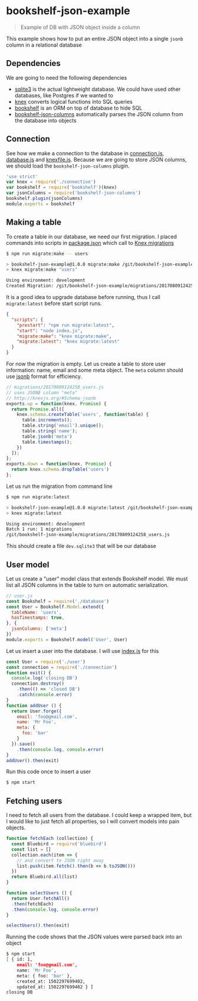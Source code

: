 # bookshelf-json-example

> Example of DB with JSON object inside a column

This example shows how to put an entire JSON object into a single `jsonb`
column in a relational database

## Dependencies

We are going to need the following dependencies

* [sqlite3][sqlite3] is the actual lightweight database. We could have used
  other databases, like Postgres if we wanted to
* [knex][knex] converts logical functions into SQL queries
* [bookshelf][bookshelf] is an ORM on top of database to hide SQL
* [bookshelf-json-columns][bookshelf-json-columns] automatically parses the
  JSON column from the database into objects

[sqlite3]: https://github.com/mapbox/node-sqlite3
[knex]: http://knexjs.org/
[bookshelf]: http://bookshelfjs.org/
[bookshelf-json-columns]: http://seegno.github.io/bookshelf-json-columns/

## Connection

See how we make a connection to the database in [connection.js](connection.js),
[database.js](database.js) and [knexfile.js](knexfile.js). Because we are going
to store JSON columns, we should load the `bookshelf-json-columns` plugin.

```js
'use strict'
var knex = require('./connection')
var bookshelf = require('bookshelf')(knex)
var jsonColumns = require('bookshelf-json-columns')
bookshelf.plugin(jsonColumns)
module.exports = bookshelf
```

## Making a table

To create a table in our database, we need our first migration. I placed
commands into scripts in [package.json](package.json) which call to
[Knex migrations](http://knexjs.org/#Migrations)

```bash
$ npm run migrate:make -- users

> bookshelf-json-example@1.0.0 migrate:make /git/bookshelf-json-example
> knex migrate:make "users"

Using environment: development
Created Migration: /git/bookshelf-json-example/migrations/20170809124258_users.js
```

It is a good idea to upgrade database before running, thus I call
`migrate:latest` before start script runs.

```json
{
  "scripts": {
    "prestart": "npm run migrate:latest",
    "start": "node index.js",
    "migrate:make": "knex migrate:make",
    "migrate:latest": "knex migrate:latest"
  }
}
```

For now the migration is empty. Let us create a table to store user
information: name, email and some meta object. The `meta` column should use
[jsonb](http://knexjs.org/#Schema-jsonb) format for efficiency.

```js
// migrations/20170809124258_users.js
// uses JSONB column "meta"
// http://knexjs.org/#Schema-jsonb
exports.up = function(knex, Promise) {
  return Promise.all([
    knex.schema.createTable('users', function(table) {
      table.increments();
      table.string('email').unique();
      table.string('name');
      table.jsonb('meta')
      table.timestamps();
    })
  ]);
};
exports.down = function(knex, Promise) {
  return knex.schema.dropTable('users')
};
```

Let us run the migration from command line

```bash
$ npm run migrate:latest

> bookshelf-json-example@1.0.0 migrate:latest /git/bookshelf-json-example
> knex migrate:latest

Using environment: development
Batch 1 run: 1 migrations
/git/bookshelf-json-example/migrations/20170809124258_users.js
```

This should create a file `dev.sqlite3` that will be our database

## User model

Let us create a "user" model class that extends Bookshelf model. We must
list all JSON columns in the table to turn on automatic serialization.

```js
// user.js
const Bookshelf = require('./database')
const User = Bookshelf.Model.extend({
  tableName: 'users',
  hasTimestamps: true,
}, {
  jsonColumns: ['meta']
})
module.exports = Bookshelf.model('User', User)
```

Let us insert a user into the database. I will use [index.js](index.js)
for this

```js
const User = require('./user')
const connection = require('./connection')
function exit() {
  console.log('closing DB')
  connection.destroy()
    .then(() => 'closed DB')
    .catch(console.error)
}
function addUser () {
  return User.forge({
    email: 'foo@gmail.com',
    name: 'Mr Foo',
    meta: {
      foo: 'bar'
    }
  }).save()
    .then(console.log, console.error)
}
addUser().then(exit)
```

Run this code once to insert a user

```bash
$ npm start
```

## Fetching users

I need to fetch all users from the database. I could keep a wrapped item, but
I would like to just fetch all properties, so I will convert models into
pain objects.

```js
function fetchEach (collection) {
  const Bluebird = require('bluebird')
  const list = []
  collection.each(item => {
    // and convert to JSON right away
    list.push(item.fetch().then(b => b.toJSON()))
  })
  return Bluebird.all(list)
}

function selectUsers () {
  return User.fetchAll()
  .then(fetchEach)
  .then(console.log, console.error)
}

selectUsers().then(exit)
```

Running the code shows that the JSON values were parsed back into an object

```bash
$ npm start
[ { id: 1,
    email: 'foo@gmail.com',
    name: 'Mr Foo',
    meta: { foo: 'bar' },
    created_at: 1502297699402,
    updated_at: 1502297699402 } ]
closing DB
```
